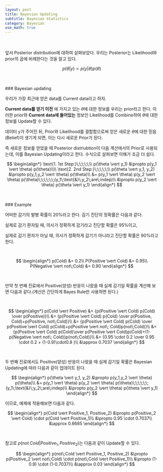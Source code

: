 ```yaml
---
layout: post
title: Bayesian Updating
subtitle: Bayesian Statistics
category: Bayesian
use_math: true
---
```


<br>
<br>
앞서 Posterior distribution에 대하여 살펴보았다. 우리는 Posterior는 Likelihood와 prior의 곱에 비례한다는 것을 알고 있다.

$$ p(\theta \vert y) \propto p(y \vert \theta) p(\theta)$$

<br>
<br>
### Bayesian updating

우리가 가장 최근에 얻은 data를 Current data라고 하자.

__Current data를 얻기 이전__ 에 가지고 있는 $\theta$에 대한 정보를 우리는 prior라고 한다. 이러한 prior와 __Current data에 들어있는__ 정보인 Likelihood를 Combine하여 $\theta$에 대한 정보를 Update할 수 있다.

데이터 y가 주어진 뒤, Prior와 Likelihood를 결합함으로써 얻은 새로운 $\theta$에 대한 믿음(Belief)이 생기게 되면, 이는 다시 새로운 Prior가 된다.

즉 새로운 정보를 얻었을 때 Posterior distriubtion이 다음 계산에서의 Prior로 사용되는데, 이를 Bayesian Updating이라고 한다. 수식으로 살펴보면 이해가 조금 더 쉽다.

$$
\begin{align*}
\text{1. 1st Step:}\;\;\;\;\;\\
p(\theta \vert y_1) &\propto p(y_1 \vert \theta) p(\theta)\\\\
\text{2. 2nd Step:}\;\;\;\;\;\\
p(\theta \vert y_1, y_2) &\propto p(y_1,y_2 \vert \theta) p(\theta)\\
&= p(y_1 \vert \theta) p(y_2 \vert \theta) p(\theta)\;\;\;\;\;\;(y_1\;\text{&}\;y_2\;are\;indep)\\
&\propto p(y_2 \vert \theta) p(\theta \vert y_1)
\end{align*}
$$

<br>
<br>
### Example

어떠한 감기의 발병 확률이 20%라고 한다. 감기 진단의 정확률은 다음과 같다.

실제로 감기 환자일 때, 의사가 정확하게 감기라고 진단할 확률은 95%이고,

실제로 감기 환자가 아닐 때, 의사가 정확하게 감기가 아니라고 진단할 확률은 90%라고 한다.

<br>

$$
\begin{align*}
p(Cold) &= 0.2\\
P(Positive \vert Cold) &= 0.95\\
P(Negative \vert not\;Cold) &= 0.90
\end{align*}
$$

<br>

만약 첫 번째 진료에서 Positive(양성) 반응이 나왔을 때 실제 감기일 확률을 계산해 보면 다음과 같다.(계산은 간단하게 Bayes Rule만 사용하면 된다.)

<br>

$$
\begin{align*}
p(Cold \vert Positive) &= {p(Positive \vert Cold) p(Cold) \over p(Positive)}\\
&= {p(Positive \vert Cold) p(Cold) \over p(Positive, Cold)+p(Positive, not\;Cold)}\\
&= {p(Positive \vert Cold) p(Cold) \over p(Positive \vert Cold) p(Cold)+p(Positive \vert not\; Cold)p(not\;Cold)}\\
&= {p(Positive \vert Cold) p(Cold)\over p(Positive \vert Cold)p(Cold)+(1-p(Negative \vert not\; Cold))p(not\;Cold)}\\
&= {0.95 \cdot 0.2 \over 0.95 \cdot 0.2 + (1-0.9)\cdot0.8 }\\
&\approx 0.7037
\end{align*}
$$

<br>

두 번째 진료에서도 Positive(양성) 반응이 나왔을 때 실제 감기일 확률은 Bayesian Updating에 따라 다음과 같이 업데이트 된다.

$$
\begin{align*}
p(\theta \vert y_1, y_2) &\propto p(y_1,y_2 \vert \theta) p(\theta)\\
&= p(y_1 \vert \theta) p(y_2 \vert \theta) p(\theta)\;\;\;\;\;\;(y_1\;\text{&}\;y_2\;are\;indep)\\
&\propto p(y_2 \vert \theta) p(\theta \vert y_1)
\end{align*}
$$


이므로, 예제에 적용해보면 다음과 같다.

$$
\begin{align*}
p(Cold \vert Positive_1, Positive_2) &\propto p(Positive_2 \vert Cold) \cdot p(Cold \vert Positive_1)\\
&\propto 0.95 \cdot 0.7037\\
&\approx 0.6685
\end{align*}
$$

<br>

참고로 $p(not \; Cold \vert Positive_1, Positive_2)$는 다음과 같이 Update할 수 있다.


$$
\begin{align*}
p(not\;Cold \vert Positive_1, Positive_2) &\propto p(Positive_2 \vert not\;Cold) \cdot p(not\;Cold \vert Positive_1)\\
&\propto (1-0.9) \cdot (1-0.7037)\\
&\approx 0.03
\end{align*}
$$

<br>
<br>
